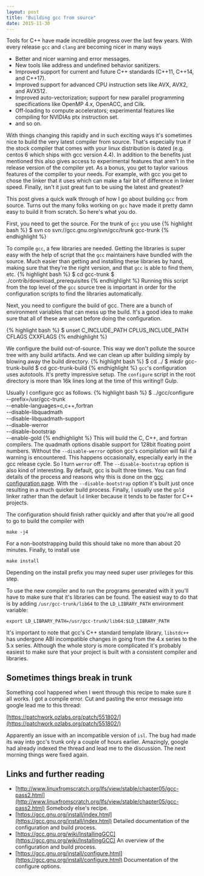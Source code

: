```yaml
---
layout: post
title: "Building gcc from source"
date: 2015-11-30
---
```


Tools for C++ have made incredible progress over the last few years.
With every release `gcc` and `clang` are becoming nicer in many ways
[^1]:

[^1]: The same could be said for MSVC, but I rarely program on windows
      so can't say much about that.  Also, as of this writing it's not
      possible to build MSVC from source.  Given the many moves
      Microsoft's C++ team has made towards opening up their eco system
      I wouldn't be shocked if that were to change in the near future.

- Better and nicer warning and error messages.
- New tools like address and undefined behavior sanitizers.
- Improved support for current and future C++ standards (C++11, C++14,
  and C++17).
- Improved support for advanced CPU instruction sets like AVX, AVX2, and
  AVX512.
- Improved auto-vectorization; support for new parallel
  programming specifications like OpenMP 4.x, OpenACC, and Cilk.
- Off-loading to compute accelerators; experimental features like
  compiling for NVIDIAs ptx instruction set.
- and so on.

With things changing this rapidly and in such exciting ways it's
sometimes nice to build the very latest compiler from source.  That's
especially true if the stock compiler that comes with your linux
distribution is dated (e.g. centos 6 which ships with gcc version 4.4).
In addition to the benefits just mentioned this also gives access to
experimental features that aren't in the release version of the compiler
yet.  As a bonus, you get to taylor various features of the compiler to
your needs.  For example, with gcc you get to chose the linker that it
uses which can make a fair bit of difference in linker speed.  Finally,
isn't it just great fun to be using the latest and greatest?

This post gives a quick walk through of how I go about building `gcc`
from source.  Turns out the many folks working on `gcc` have made it
pretty damn easy to build it from scratch.  So here's what you do.

First, you need to get the source.  For the trunk of `gcc` you use
{% highlight bash %}
$ svn co svn://gcc.gnu.org/svn/gcc/trunk gcc-trunk
{% endhighlight %}

To compile `gcc`, a few libraries are needed.  Getting the libraries is
super easy with the help of script that the `gcc` maintainers have
bundled with the source.  Much easier than getting and installing these
libraries by hand, making sure that they're the right version, and that
`gcc` is able to find them, etc.
{% highlight bash %}
$ cd gcc-trunk
$ ./contrib/download_prerequisites
{% endhighlight %}
Running this script from the top level of the `gcc` source tree is
important in order for the configuration scripts to find the libraries
automatically.

Next, you need to configure the build of gcc.  There are a bunch of
environment variables that can mess up the build.  It's a good idea to
make sure that all of these are unset before doing the configuration.

{% highlight bash %}
$ unset C_INCLUDE_PATH CPLUS_INCLUDE_PATH CFLAGS CXXFLAGS
{% endhighlight %}

We configure the build out-of-source.  This way we don't pollute the
source tree with any build artifacts.  And we can clean up after
building simply by blowing away the build directory.
{% highlight bash %}
$ cd ../
$ mkdir gcc-trunk-build
$ cd gcc-trunk-build
{% endhighlight %}
`gcc`'s configuration uses autotools.  It's pretty impressive setup.
The `configure` script in the root directory is more than 16k lines long
at the time of this writing!! Gulp.

Usually I configure gcc as follows.
{% highlight bash %}
$ ../gcc/configure \
    --prefix=/usr/gcc-trunk \
    --enable-languages=c,c++,fortran \
    --disable-libquadmath \
    --disable-libquadmath-support \
    --disable-werror \
    --disable-bootstrap \
    --enable-gold
{% endhighlight %}
This will build the C, C++, and fortran compilers.  The quadmath options
disable support for 128bit floating point numbers.  Without the
`--disable-werror` option gcc's compilation will fail if a warning is
encountered.  This happens occasionally, especially early in the gcc
release cycle.  So I turn `werror` off.  The `--disable-bootstrap`
option is also kind of interesting.  By default, gcc is built three
times.  You can find details of the process and reasons why this is done
on the
[gcc configuration page](https://gcc.gnu.org/install/configure.html).
With the `--disable-bootstrap` option it's built just once resulting in
a much quicker build process.  Finally, I usually use the `gold` linker
rather than the default `ld` linker because it tends to be faster for
C++ projects.

The configuration should finish rather quickly and after that you're all
good to go to build the compiler with

```
make -j4
```

For a non-bootstrapping build this should take no more than about 20
minutes.  Finally, to install use

```
make install
```

Depending on the install prefix you may need super user privileges for
this step.

To use the new compiler and to run the programs generated with it you'll
have to make sure that it's libraries can be found.  The easiest way to
do that is by adding `/usr/gcc-trunk/lib64` to the `LD_LIBRARY_PATH`
environment variable:

```
export LD_LIBRARY_PATH=/usr/gcc-trunk/lib64:$LD_LIBRARY_PATH
```

It's important to note that gcc's C++ standard template library,
`libstdc++` has undergone ABI incompatible changes in going from the 4.x
series to the 5.x series.  Although the whole story is more complicated
it's probably easiest to make sure that your project is built with a
consistent compiler and libraries.


## Sometimes things break in trunk

Something cool happened when I went through this recipe to make sure it
all works.  I got a compile error.  Cut and pasting the error message
into google lead me to this thread:

[https://patchwork.ozlabs.org/patch/551802/](https://patchwork.ozlabs.org/patch/551802/)

Apparently an issue with an incompatible version of `isl`.  The
bug had made its way into gcc's trunk only a couple of hours earlier.
Amazingly, google had already indexed the thread and lead me to the
discussion.  The next morning things were fixed again.


## Links and further reading

- [http://www.linuxfromscratch.org/lfs/view/stable/chapter05/gcc-pass2.html](http://www.linuxfromscratch.org/lfs/view/stable/chapter05/gcc-pass2.html)
  Somebody else's recipe.
- [https://gcc.gnu.org/install/index.html](https://gcc.gnu.org/install/index.html)
  Detailed documentation of the configuration and build process.
- [https://gcc.gnu.org/wiki/InstallingGCC](https://gcc.gnu.org/wiki/InstallingGCC)
  An overview of the configuration and build process.
- [https://gcc.gnu.org/install/configure.html](https://gcc.gnu.org/install/configure.html)
  Documentation of the configure options.

